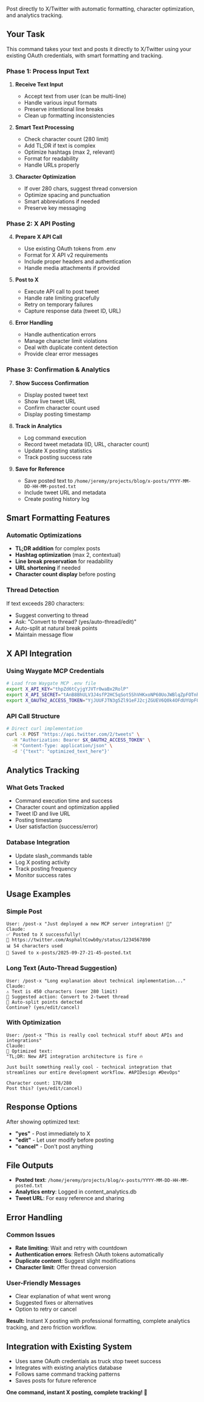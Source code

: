 Post directly to X/Twitter with automatic formatting, character optimization, and analytics tracking.

## Your Task

This command takes your text and posts it directly to X/Twitter using your existing OAuth credentials, with smart formatting and tracking.

### Phase 1: Process Input Text

1. **Receive Text Input**
   - Accept text from user (can be multi-line)
   - Handle various input formats
   - Preserve intentional line breaks
   - Clean up formatting inconsistencies

2. **Smart Text Processing**
   - Check character count (280 limit)
   - Add TL;DR if text is complex
   - Optimize hashtags (max 2, relevant)
   - Format for readability
   - Handle URLs properly

3. **Character Optimization**
   - If over 280 chars, suggest thread conversion
   - Optimize spacing and punctuation
   - Smart abbreviations if needed
   - Preserve key messaging

### Phase 2: X API Posting

4. **Prepare X API Call**
   - Use existing OAuth tokens from .env
   - Format for X API v2 requirements
   - Include proper headers and authentication
   - Handle media attachments if provided

5. **Post to X**
   - Execute API call to post tweet
   - Handle rate limiting gracefully
   - Retry on temporary failures
   - Capture response data (tweet ID, URL)

6. **Error Handling**
   - Handle authentication errors
   - Manage character limit violations
   - Deal with duplicate content detection
   - Provide clear error messages

### Phase 3: Confirmation & Analytics

7. **Show Success Confirmation**
   - Display posted tweet text
   - Show live tweet URL
   - Confirm character count used
   - Display posting timestamp

8. **Track in Analytics**
   - Log command execution
   - Record tweet metadata (ID, URL, character count)
   - Update X posting statistics
   - Track posting success rate

9. **Save for Reference**
   - Save posted text to `/home/jeremy/projects/blog/x-posts/YYYY-MM-DD-HH-MM-posted.txt`
   - Include tweet URL and metadata
   - Create posting history log

## Smart Formatting Features

### Automatic Optimizations
- **TL;DR addition** for complex posts
- **Hashtag optimization** (max 2, contextual)
- **Line break preservation** for readability
- **URL shortening** if needed
- **Character count display** before posting

### Thread Detection
If text exceeds 280 characters:
- Suggest converting to thread
- Ask: "Convert to thread? (yes/auto-thread/edit)"
- Auto-split at natural break points
- Maintain message flow

## X API Integration

### Using Waygate MCP Credentials
```bash
# Load from Waygate MCP .env file
export X_API_KEY="thpZd6tCyjgYJVTr0waBx2RolP"
export X_API_SECRET="tAnB8BhULV3J4sfP2HC5qSot5ShVHKxoNP60UoJWBlqZpFOTnh9"
export X_OAUTH2_ACCESS_TOKEN="YjJUUFJTN3g5Zl91eFJ2cjZGUEV6Q0k4OFdUYUpFOFF5X3Jmc3R6aXpzMkMzOjE3NTkwNDIwMTg0NzE6MTowOmF0OjE"
```

### API Call Structure
```bash
# Direct curl implementation
curl -X POST "https://api.twitter.com/2/tweets" \
  -H "Authorization: Bearer $X_OAUTH2_ACCESS_TOKEN" \
  -H "Content-Type: application/json" \
  -d '{"text": "optimized_text_here"}'
```

## Analytics Tracking

### What Gets Tracked
- Command execution time and success
- Character count and optimization applied
- Tweet ID and live URL
- Posting timestamp
- User satisfaction (success/error)

### Database Integration
- Update slash_commands table
- Log X posting activity
- Track posting frequency
- Monitor success rates

## Usage Examples

### Simple Post
```
User: /post-x "Just deployed a new MCP server integration! 🚀"
Claude:
✅ Posted to X successfully!
🔗 https://twitter.com/AsphaltCowb0y/status/1234567890
📊 54 characters used
📝 Saved to x-posts/2025-09-27-21-45-posted.txt
```

### Long Text (Auto-Thread Suggestion)
```
User: /post-x "Long explanation about technical implementation..."
Claude:
⚠️ Text is 450 characters (over 280 limit)
📝 Suggested action: Convert to 2-tweet thread
🔄 Auto-split points detected
Continue? (yes/edit/cancel)
```

### With Optimization
```
User: /post-x "This is really cool technical stuff about APIs and integrations"
Claude:
📝 Optimized text:
"TL;DR: New API integration architecture is fire 🔥

Just built something really cool - technical integration that streamlines our entire development workflow. #APIDesign #DevOps"

Character count: 178/280
Post this? (yes/edit/cancel)
```

## Response Options

After showing optimized text:
- **"yes"** - Post immediately to X
- **"edit"** - Let user modify before posting
- **"cancel"** - Don't post anything

## File Outputs

- **Posted text**: `/home/jeremy/projects/blog/x-posts/YYYY-MM-DD-HH-MM-posted.txt`
- **Analytics entry**: Logged in content_analytics.db
- **Tweet URL**: For easy reference and sharing

## Error Handling

### Common Issues
- **Rate limiting**: Wait and retry with countdown
- **Authentication errors**: Refresh OAuth tokens automatically
- **Duplicate content**: Suggest slight modifications
- **Character limit**: Offer thread conversion

### User-Friendly Messages
- Clear explanation of what went wrong
- Suggested fixes or alternatives
- Option to retry or cancel

**Result:** Instant X posting with professional formatting, complete analytics tracking, and zero friction workflow.

## Integration with Existing System

- Uses same OAuth credentials as truck stop tweet success
- Integrates with existing analytics database
- Follows same command tracking patterns
- Saves posts for future reference

**One command, instant X posting, complete tracking! 🚀**